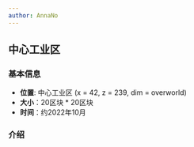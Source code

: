 ```yaml
---
author: AnnaNo
---
```


## 中心工业区

### 基本信息

* **位置**: 中心工业区 (x = 42, z = 239, dim = overworld)
* **大小**：20区块 * 20区块
* **时间**：约2022年10月

### 介绍 




